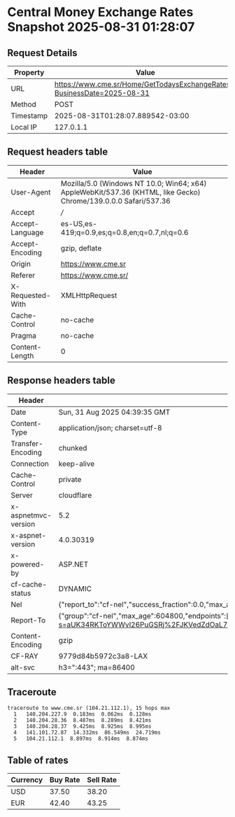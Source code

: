 # Central Money Exchange Rates Snapshot 2025-08-31 01:28:07
## Request Details

| Property | Value |
|----------|-------|
| URL | https://www.cme.sr/Home/GetTodaysExchangeRates/?BusinessDate=2025-08-31 |
| Method | POST |
| Timestamp | 2025-08-31T01:28:07.889542-03:00 |
| Local IP | 127.0.1.1 |
    
## Request headers table

| Header | Value |
|--------|-------|
| User-Agent | Mozilla/5.0 (Windows NT 10.0; Win64; x64) AppleWebKit/537.36 (KHTML, like Gecko) Chrome/139.0.0.0 Safari/537.36 |
| Accept | */* |
| Accept-Language | es-US,es-419;q=0.9,es;q=0.8,en;q=0.7,nl;q=0.6 |
| Accept-Encoding | gzip, deflate |
| Origin | https://www.cme.sr |
| Referer | https://www.cme.sr/ |
| X-Requested-With | XMLHttpRequest |
| Cache-Control | no-cache |
| Pragma | no-cache |
| Content-Length | 0 |

    
## Response headers table
| Header | Value |
|--------|-------|
| Date | Sun, 31 Aug 2025 04:39:35 GMT |
| Content-Type | application/json; charset=utf-8 |
| Transfer-Encoding | chunked |
| Connection | keep-alive |
| Cache-Control | private |
| Server | cloudflare |
| x-aspnetmvc-version | 5.2 |
| x-aspnet-version | 4.0.30319 |
| x-powered-by | ASP.NET |
| cf-cache-status | DYNAMIC |
| Nel | {"report_to":"cf-nel","success_fraction":0.0,"max_age":604800} |
| Report-To | {"group":"cf-nel","max_age":604800,"endpoints":[{"url":"https://a.nel.cloudflare.com/report/v4?s=aUK34RKToYWWvl26PuGSRj%2FJKVedZdOaL7r4Pw%2BQf4jVB1lOhdoMgKj%2BGpkgPEAIcjPKUoF7t6hirttmDjZWFM8BmOV%2BfY4pRdw%3D"}]} |
| Content-Encoding | gzip |
| CF-RAY | 9779d84b5972c3a8-LAX |
| alt-svc | h3=":443"; ma=86400 |

## Traceroute 

```
traceroute to www.cme.sr (104.21.112.1), 15 hops max
  1   140.204.227.9  0.183ms  0.062ms  0.128ms 
  2   140.204.28.36  8.487ms  8.289ms  8.421ms 
  3   140.204.28.37  9.425ms  8.925ms  8.995ms 
  4   141.101.72.87  14.332ms  86.549ms  24.719ms 
  5   104.21.112.1  8.897ms  8.914ms  8.874ms 

```


## Table of rates

| Currency | Buy Rate | Sell Rate |
|----------|----------|-----------|
| USD | 37.50 | 38.20 |
| EUR | 42.40 | 43.25 |
